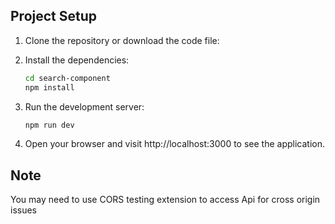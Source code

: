 
## Project Setup

1. Clone the repository or download the code file:

2. Install the dependencies:
   ```bash
   cd search-component
   npm install

3. Run the development server:
   ```bash
   npm run dev

4. Open your browser and visit http://localhost:3000 to see the application.




## Note
   You may need to use CORS testing extension to access Api for cross origin issues